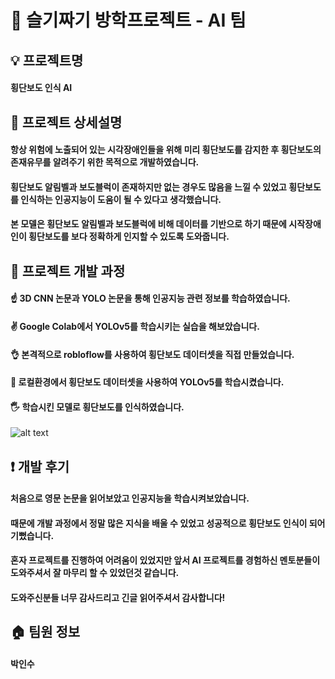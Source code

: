 # 🐍 슬기짜기 방학프로젝트 - AI 팀
## 💡 프로젝트명
#### 횡단보도 인식 AI
## 📣 프로젝트 상세설명
#### 항상 위험에 노출되어 있는 시각장애인들을 위해 미리 횡단보도를 감지한 후 횡단보도의 존재유무를 알려주기 위한 목적으로 개발하였습니다.
#### 횡단보도 알림벨과 보도블럭이 존재하지만 없는 경우도 많음을 느낄 수 있었고 횡단보도를 인식하는 인공지능이 도움이 될 수 있다고 생각했습니다.
#### 본 모델은 횡단보도 알림벨과 보도블럭에 비해 데이터를 기반으로 하기 때문에 시작장애인이 횡단보도를 보다 정확하게 인지할 수 있도록 도와줍니다.
## 🔨 프로젝트 개발 과정
#### ☝ 3D CNN 논문과 YOLO 논문을 통해 인공지능 관련 정보를 학습하였습니다.
#### ✌ Google Colab에서 YOLOv5를 학습시키는 실습을 해보았습니다.
#### 👌 본격적으로 robloflow를 사용하여 횡단보도 데이터셋을 직접 만들었습니다.
#### 🖖 로컬환경에서 횡단보도 데이터셋을 사용하여 YOLOv5를 학습시켰습니다.
#### 🖐️ 학습시킨 모델로 횡단보도를 인식하였습니다.
![alt text](https://github.com/InsuPK/crosswalkDetection/blob/master/crosswalkDetection.png)
## ❗ 개발 후기
#### 처음으로 영문 논문을 읽어보았고 인공지능을 학습시켜보았습니다. 
#### 때문에 개발 과정에서 정말 많은 지식을 배울 수 있었고 성공적으로 횡단보도 인식이 되어 기뻤습니다.
#### 혼자 프로젝트를 진행하여 어려움이 있었지만 앞서 AI 프로젝트를 경험하신 멘토분들이 도와주셔서 잘 마무리 할 수 있었던것 같습니다.
#### 도와주신분들 너무 감사드리고 긴글 읽어주셔서 감사합니다!
## 🏠 팀원 정보
#### 박인수
